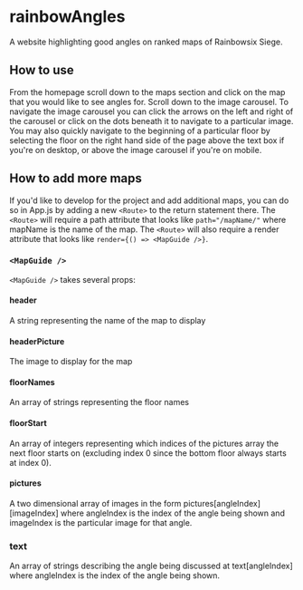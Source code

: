 # rainbowAngles
A website highlighting good angles on ranked maps of Rainbowsix Siege.

## How to use
From the homepage scroll down to the maps section and click on the map that you would like to see angles for.
Scroll down to the image carousel. To navigate the image carousel you can click the arrows on the left and right of the carousel or click on the dots beneath it to navigate
to a particular image. You may also quickly navigate to the beginning of a particular floor by selecting the floor on the right hand side of the page above the text box if 
you're on desktop, or above the image carousel if you're on mobile.

## How to add more maps
If you'd like to develop for the project and add additional maps, you can do so in App.js by adding a new `<Route>` to the return statement there. The `<Route>` will require
a path attribute that looks like `path="/mapName/"` where mapName is the name of the map. The `<Route>` will also require a render attribute that looks like 
`render={() => <MapGuide />}`. 

### `<MapGuide />`
`<MapGuide />` takes several props:

#### header
A string representing the name of the map to display

#### headerPicture
The image to display for the map

#### floorNames
An array of strings representing the floor names

#### floorStart
An array of integers representing which indices of the pictures array the next floor starts on (excluding index 0 since the bottom floor always starts at index 0).

#### pictures
A two dimensional array of images in the form pictures[angleIndex][imageIndex] where angleIndex is the index of the angle being shown and imageIndex is the particular
image for that angle.

### text
An array of strings describing the angle being discussed at text[angleIndex] where angleIndex is the index of the angle being shown.
